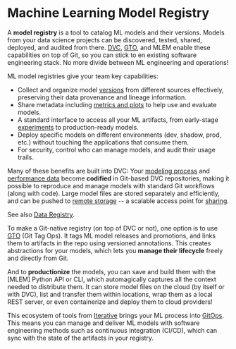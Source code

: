# Machine Learning Model Registry

A **model registry** is a tool to catalog ML models and their versions. Models
from your data science projects can be discovered, tested, shared, deployed, and
audited from there. [DVC](https://github.com/iterative/dvc), [GTO], and MLEM
enable these capabilities on top of Git, so you can stick to en existing
software engineering stack. No more divide between ML engineering and
operations!

<!-- ![](/img/ml_model_registry.jpg) _MLOps from modeling to production_ -->

[gto]: /doc/gto

ML model registries give your team key capabilities:

- Collect and organize model [versions] from different sources effectively,
  preserving their data provenance and lineage information.
- Share metadata including [metrics and plots][mp] to help use and evaluate
  models.
- A standard interface to access all your ML artifacts, from early-stage
  [experiments] to production-ready models.
- Deploy specific models on different environments (dev, shadow, prod, etc.)
  without touching the applications that consume them.
- For security, control who can manage models, and audit their usage trails.

[versions]: https://dvc.org/doc/use-cases/versioning-data-and-model-files
[mp]: https://dvc.org/doc/start/metrics-parameters-plots
[experiments]: https://dvc.org/doc/user-guide/experiment-management

Many of these benefits are built into DVC: Your [modeling process] and
[performance data][mp] become **codified** in Git-based <abbr>DVC
repositories</abbr>, making it possible to reproduce and manage models with
standard Git workflows (along with code). Large model files are stored
separately and efficiently, and can be pushed to [remote storage] -- a scalable
access point for [sharing].

<admon type="info">

See also [Data Registry](https://dvc.org/doc/use-cases/data-registry).

</admon>

To make a Git-native registry (on top of DVC or not), one option is to use [GTO]
(Git Tag Ops). It tags ML model releases and promotions, and links them to
artifacts in the repo using versioned annotations. This creates abstractions for
your models, which lets you **manage their lifecycle** freely and directly from
Git.

And to **productionize** the models, you can save and build them with the [MLEM]
Python API or CLI, which automagically captures all the context needed to
distribute them. It can store model files on the cloud (by itself or with DVC),
list and transfer them within locations, wrap them as a local REST server, or
even containerize and deploy them to cloud providers!

This ecosystem of tools from [Iterative](https://iterative.ai/) brings your ML
process into [GitOps]. This means you can manage and deliver ML models with
software engineering methods such as continuous integration (CI/CD), which can
sync with the state of the artifacts in your registry.

[modeling process]: https://dvc.org/doc/start/data-pipelines
[remote storage]: https://dvc.org/doc/command-reference/remote
[sharing]: https://dvc.org/doc/start/data-and-model-access
[via cml]: https://cml.dev/doc/cml-with-dvc
[gitops]: https://www.gitops.tech/
